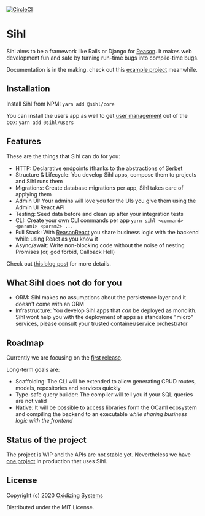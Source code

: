 [![CircleCI](https://circleci.com/gh/oxidizing/sihl.svg?style=svg&circle-token=1bd6f0745de660fcdd463dbe017a67d6c8229447)](https://circleci.com/gh/oxidizing/sihl)

# Sihl

Sihl aims to be a framework like Rails or Django for [Reason](https://reasonml.github.io/). It makes web development fun and safe by turning run-time bugs into compile-time bugs.

Documentation is in the making, check out this [example project](https://github.com/oxidizing/sihl-example-issues) meanwhile.

## Installation

Install Sihl from NPM: `yarn add @sihl/core`

You can install the users app as well to get [user management](/@sihl/users) out of the box: `yarn add @sihl/users`

## Features

These are the things that Sihl can do for you:

* HTTP: Declarative endpoints (thanks to the abstractions of [Serbet](https://github.com/mrmurphy/serbet)
* Structure & Lifecycle: You develop Sihl apps, compose them to projects and Sihl runs them
* Migrations: Create database migrations per app, Sihl takes care of applying them
* Admin UI: Your admins will love you for the UIs you give them using the Admin UI React API
* Testing: Seed data before and clean up after your integration tests
* CLI: Create your own CLI commands per app `yarn sihl <command> <param1> <param2> ...`
* Full Stack: With [ReasonReact](https://reasonml.github.io/reason-react/) you share business logic with the backend while using React as you know it
* Async/await: Write non-blocking code without the noise of nesting Promises (or, god forbid, Callback Hell)

Check out [this blog post](https://oxidizing.io/blog/2020-03-sihl-introduction/) for more details.

## What Sihl does not do for you

* ORM: Sihl makes no assumptions about the persistence layer and it doesn't come with an ORM
* Infrastructure: You develop Sihl apps that *can* be deployed as monolith. Sihl wont help you with the deployment of apps as standalone "micro" services, please consult your trusted container/service orchestrator

## Roadmap

Currently we are focusing on the [first release](https://github.com/oxidizing/sihl/milestone/1).

Long-term goals are:
* Scaffolding: The CLI will be extended to allow generating CRUD routes, models, repositories and services quickly
* Type-safe query builder: The compiler will tell you if your SQL queries are not valid
* Native: It will be possible to access libraries form the OCaml ecosystem and compiling the backend to an executable *while sharing business logic with the frontend*

## Status of the project

The project is WIP and the APIs are not stable yet. Nevertheless we have [one project](https://oxidizing.io/#projects) in production that uses Sihl.

## License

Copyright (c) 2020 [Oxidizing Systems](https://oxidizing.io/)

Distributed under the MIT License.
